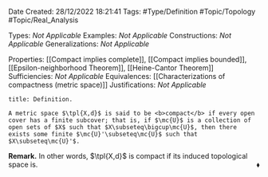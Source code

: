 <div class="topSpace"></div>

Date Created: 28/12/2022 18:21:41
Tags: #Type/Definition #Topic/Topology #Topic/Real_Analysis

Types: <i>Not Applicable</i>
Examples: <i>Not Applicable</i>
Constructions: <i>Not Applicable</i>
Generalizations: <i>Not Applicable</i>

Properties: [[Compact implies complete]], [[Compact implies bounded]], [[Epsilon-neighborhood Theorem]], [[Heine-Cantor Theorem]]
Sufficiencies: <i>Not Applicable</i>
Equivalences: [[Characterizations of compactness (metric space)]]
Justifications: <i>Not Applicable</i>

``` ad-Definition
title: Definition.

A metric space $\tpl{X,d}$ is said to be <b>compact</b> if every open cover has a finite subcover; that is, if $\mc{U}$ is a collection of open sets of $X$ such that $X\subseteq\bigcup\mc{U}$, then there exists some finite $\mc{U}'\subseteq\mc{U}$ such that $X\subseteq\mc{U}'$.

```

<b>Remark.</b> In other words, $\tpl{X,d}$ is compact if its induced topological space is.<span style="float:right;">$\blacklozenge$</span>

